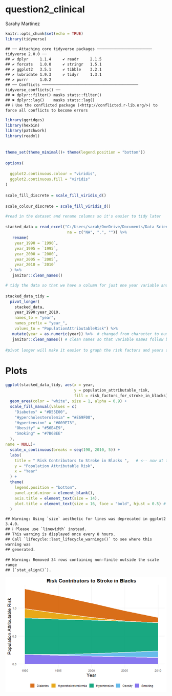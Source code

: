question2_clinical
================
Sarahy Martinez

``` r
knitr::opts_chunk$set(echo = TRUE)
library(tidyverse)
```

    ## ── Attaching core tidyverse packages ──────────────────────── tidyverse 2.0.0 ──
    ## ✔ dplyr     1.1.4     ✔ readr     2.1.5
    ## ✔ forcats   1.0.0     ✔ stringr   1.5.1
    ## ✔ ggplot2   3.5.1     ✔ tibble    3.2.1
    ## ✔ lubridate 1.9.3     ✔ tidyr     1.3.1
    ## ✔ purrr     1.0.2     
    ## ── Conflicts ────────────────────────────────────────── tidyverse_conflicts() ──
    ## ✖ dplyr::filter() masks stats::filter()
    ## ✖ dplyr::lag()    masks stats::lag()
    ## ℹ Use the conflicted package (<http://conflicted.r-lib.org/>) to force all conflicts to become errors

``` r
library(ggridges)
library(hexbin)
library(patchwork)
library(readxl)


theme_set(theme_minimal()+ theme(legend.position = "bottom"))

options(
  
  ggplot2.continuous.colour = "viridis",
  ggplot2.continuous.fill = "viridis"
)

scale_fill_discrete = scale_fill_viridis_d()    

scale_colour_discrete = scale_fill_viridis_d() 
```

``` r
#read in the dataset and rename columns so it's easier to tidy later

stacked_data = read_excel("C:/Users/sarah/OneDrive/Documents/Data Science/clinical/Stacked_column_stroke_blacks_noAF.xlsx",
                           na = c("NA", ".", "")) %>% 
   rename(
    year_1990 = `1990`,
    year_1995 = `1995`,
    year_2000 = `2000`,
    year_2005 = `2005`,
    year_2010 = `2010`
  ) %>%
   janitor::clean_names()
```

``` r
# tidy the data so that we have a column for just one year variable and not multiple 

stacked_data_tidy = 
  pivot_longer(
    stacked_data, 
    year_1990:year_2010,
    names_to = "year",    
    names_prefix = "year_", 
    values_to = "PopulationAttributableRisk") %>% 
   mutate(year = as.numeric(year)) %>%  # changed from character to numeric so year can be treated as value
   janitor::clean_names() # clean names so that variable names follow better naming conventions
                                
#pivot longer will make it easier to graph the risk factors and years separately 
```

# Plots

``` r
ggplot(stacked_data_tidy, aes(x = year, 
                              y = population_attributable_risk, 
                              fill = risk_factors_for_stroke_in_blacks)) +
  geom_area(color = "white", size = 1, alpha = 0.9) +
  scale_fill_manual(values = c(
    "Diabetes" = "#D55E00",
    "Hypercholesterolemia" = "#E69F00",
    "Hypertension" = "#009E73",
    "Obesity" = "#56B4E9",
    "Smoking" = "#7B68EE"
  ),
name = NULL)+
  scale_x_continuous(breaks = seq(190, 2010, 5)) +
  labs(
    title = " Risk Contributors to Stroke in Blacks ",   # <-- now at top
    y = "Population Attributable Risk",                                
    x = "Year"
  ) +
  theme(
    legend.position = "bottom",
    panel.grid.minor = element_blank(),
    axis.title = element_text(size = 14),
    plot.title = element_text(size = 16, face = "bold", hjust = 0.5) # centered title
  )
```

    ## Warning: Using `size` aesthetic for lines was deprecated in ggplot2 3.4.0.
    ## ℹ Please use `linewidth` instead.
    ## This warning is displayed once every 8 hours.
    ## Call `lifecycle::last_lifecycle_warnings()` to see where this warning was
    ## generated.

    ## Warning: Removed 34 rows containing non-finite outside the scale range
    ## (`stat_align()`).

![](question2_files/figure-gfm/unnamed-chunk-4-1.png)<!-- -->
